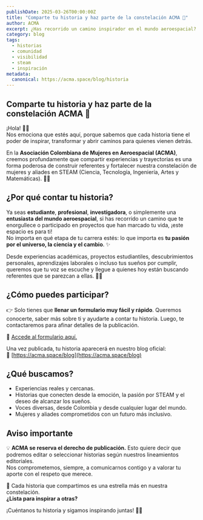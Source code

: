 ```yaml
---
publishDate: 2025-03-26T00:00:00Z
title: "Comparte tu historia y haz parte de la constelación ACMA 🚀"
author: ACMA
excerpt: ¿Has recorrido un camino inspirador en el mundo aeroespacial? ¿Tienes una historia que puede motivar a otras niñas y mujeres a soñar con las estrellas? ¡Queremos conocerla y compartirla en nuestro blog!
category: blog
tags:
  - historias
  - comunidad
  - visibilidad
  - steam
  - inspiración
metadata:
  canonical: https://acma.space/blog/historia
---
```


## Comparte tu historia y haz parte de la constelación ACMA 🌌

¡Hola! 👋✨  
Nos emociona que estés aquí, porque sabemos que cada historia tiene el poder de inspirar, transformar y abrir caminos para quienes vienen detrás.

En la **Asociación Colombiana de Mujeres en Aeroespacial (ACMA)**, creemos profundamente que compartir experiencias y trayectorias es una forma poderosa de construir referentes y fortalecer nuestra constelación de mujeres y aliades en STEAM (Ciencia, Tecnología, Ingeniería, Artes y Matemáticas). 🌟🚀

## ¿Por qué contar tu historia?

Ya seas **estudiante**, **profesional**, **investigadora**, o simplemente una **entusiasta del mundo aeroespacial**, si has recorrido un camino que te enorgullece o participado en proyectos que han marcado tu vida, ¡este espacio es para ti!  
No importa en qué etapa de tu carrera estés: lo que importa es **tu pasión por el universo, la ciencia y el cambio**. ✨

Desde experiencias académicas, proyectos estudiantiles, descubrimientos personales, aprendizajes laborales o incluso tus sueños por cumplir, queremos que tu voz se escuche y llegue a quienes hoy están buscando referentes que se parezcan a ellas. 👩‍🚀

## ¿Cómo puedes participar?

👉 Solo tienes que **llenar un formulario muy fácil y rápido**. Queremos conocerte, saber más sobre ti y ayudarte a contar tu historia. Luego, te contactaremos para afinar detalles de la publicación.

📝 [Accede al formulario aquí.](https://forms.gle/ixLhCjCGAcg1NE9VA)

Una vez publicada, tu historia aparecerá en nuestro blog oficial:  
🔗 [https://acma.space/blog](https://acma.space/blog)

## ¿Qué buscamos?

- Experiencias reales y cercanas.  
- Historias que conecten desde la emoción, la pasión por STEAM y el deseo de alcanzar los sueños.  
- Voces diversas, desde Colombia y desde cualquier lugar del mundo.  
- Mujeres y aliades comprometidos con un futuro más inclusivo.

## Aviso importante

💡 **ACMA se reserva el derecho de publicación.** Esto quiere decir que podremos editar o seleccionar historias según nuestros lineamientos editoriales.  
Nos comprometemos, siempre, a comunicarnos contigo y a valorar tu aporte con el respeto que merece.


🌠 Cada historia que compartimos es una estrella más en nuestra constelación.  
**¿Lista para inspirar a otras?**  

¡Cuéntanos tu historia y sigamos inspirando juntas! 🚀💜  